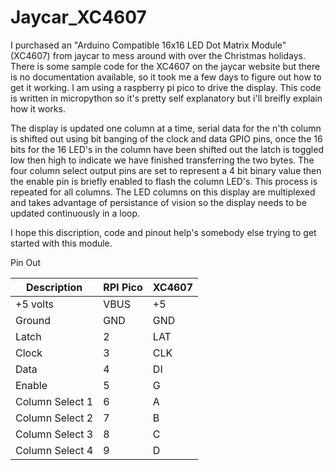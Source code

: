 # Jaycar_XC4607

I purchased an "Arduino Compatible 16x16 LED Dot Matrix Module" (XC4607) from jaycar to mess around with over the Christmas holidays. There is some sample code for the XC4607 on the jaycar website but there is no documentation available, so it took me a few days to figure out how to get it working. I am using a raspberry pi pico to drive the display. This code is written in micropython so it's pretty self explanatory but i'll breifly explain how it works.

The display is updated one column at a time, serial data for the n'th column is shifted out using bit banging of the clock and data GPIO pins, once the 16 bits for the 16 LED's in the column have been shifted out the latch is toggled low then high to indicate we have finished transferring the two bytes. The four column select output pins are set to represent a 4 bit binary value then the enable pin is briefly enabled to flash the column LED's. This process is repeated for all columns. The LED columns on this display are multiplexed and takes advantage of persistance of vision so the display needs to be updated continuously in a loop.

I hope this discription, code and pinout help's somebody else trying to get started with this module.

Pin Out

| Description | RPI Pico | XC4607 |
| ----------- | -------- | ------ |
| +5 volts | VBUS | +5 |
| Ground | GND | GND |
| Latch | 2 | LAT |
| Clock | 3 | CLK | 
| Data | 4 | DI | 
| Enable | 5 | G |
| Column Select 1 | 6 | A |
| Column Select 2 | 7 | B |
| Column Select 3 | 8 | C |
| Column Select 4 | 9 | D |
